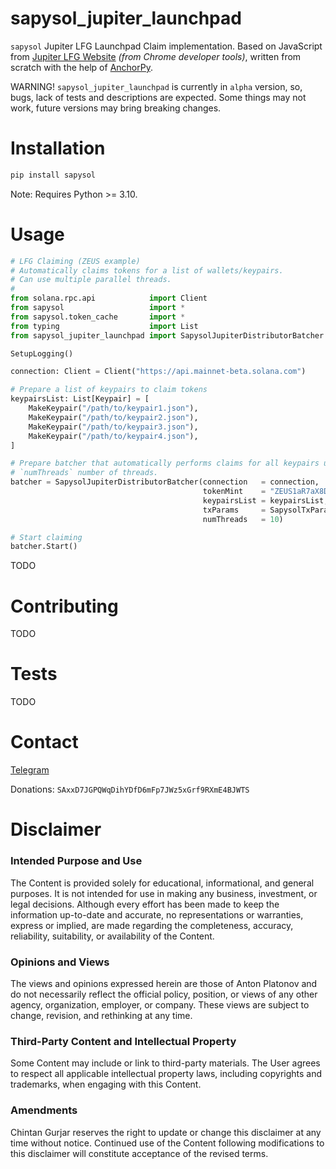 # sapysol_jupiter_launchpad

`sapysol` Jupiter LFG Launchpad Claim implementation. Based on JavaScript from [Jupiter LFG Website](https://lfg.jup.ag) _(from Chrome developer tools)_, written from scratch with the help of [AnchorPy](https://github.com/kevinheavey/anchorpy).

WARNING! `sapysol_jupiter_launchpad` is currently in `alpha` version, so, bugs, lack of tests and descriptions are expected. Some things may not work, future versions may bring breaking changes.

# Installation

```sh
pip install sapysol
```

Note: Requires Python >= 3.10.

# Usage

```py
# LFG Claiming (ZEUS example)
# Automatically claims tokens for a list of wallets/keypairs.
# Can use multiple parallel threads.
#
from solana.rpc.api            import Client
from sapysol                   import *
from sapysol.token_cache       import *
from typing                    import List
from sapysol_jupiter_launchpad import SapysolJupiterDistributorBatcher

SetupLogging()

connection: Client = Client("https://api.mainnet-beta.solana.com")

# Prepare a list of keypairs to claim tokens
keypairsList: List[Keypair] = [
    MakeKeypair("/path/to/keypair1.json"),
    MakeKeypair("/path/to/keypair2.json"),
    MakeKeypair("/path/to/keypair3.json"),
    MakeKeypair("/path/to/keypair4.json"),
]

# Prepare batcher that automatically performs claims for all keypairs using 
# `numThreads` number of threads.
batcher = SapysolJupiterDistributorBatcher(connection   = connection,
                                           tokenMint    = "ZEUS1aR7aX8DFFJf5QjWj2ftDDdNTroMNGo8YoQm3Gq",
                                           keypairsList = keypairsList,
                                           txParams     = SapysolTxParams(),
                                           numThreads   = 10)

# Start claiming
batcher.Start()
```

TODO

# Contributing

TODO

# Tests

TODO

# Contact

[Telegram](https://t.me/sapysol)

Donations: `SAxxD7JGPQWqDihYDfD6mFp7JWz5xGrf9RXmE4BJWTS`

# Disclaimer

### Intended Purpose and Use
The Content is provided solely for educational, informational, and general purposes. It is not intended for use in making any business, investment, or legal decisions. Although every effort has been made to keep the information up-to-date and accurate, no representations or warranties, express or implied, are made regarding the completeness, accuracy, reliability, suitability, or availability of the Content.

### Opinions and Views
The views and opinions expressed herein are those of Anton Platonov and do not necessarily reflect the official policy, position, or views of any other agency, organization, employer, or company. These views are subject to change, revision, and rethinking at any time.

### Third-Party Content and Intellectual Property
Some Content may include or link to third-party materials. The User agrees to respect all applicable intellectual property laws, including copyrights and trademarks, when engaging with this Content.

### Amendments
Chintan Gurjar reserves the right to update or change this disclaimer at any time without notice. Continued use of the Content following modifications to this disclaimer will constitute acceptance of the revised terms.
